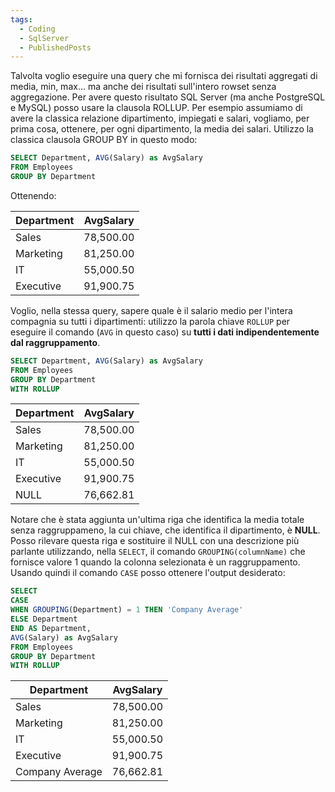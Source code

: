 ```yaml
---
tags:
  - Coding
  - SqlServer
  - PublishedPosts
---
```

Talvolta voglio eseguire una query che mi fornisca dei risultati aggregati di media, min, max... ma anche dei risultati sull'intero rowset senza aggregazione.
Per avere questo risultato SQL Server (ma anche PostgreSQL e MySQL) posso usare la clausola ROLLUP.
Per esempio assumiamo di avere la classica relazione dipartimento, impiegati e salari, vogliamo, per prima cosa, ottenere, per ogni dipartimento, la media dei salari.
Utilizzo la classica clausola GROUP BY in questo modo:
```sql
SELECT Department, AVG(Salary) as AvgSalary
FROM Employees
GROUP BY Department
```
Ottenendo:

| Department | AvgSalary |
|--------|--------|
|Sales|78,500.00|
|Marketing|81,250.00|
|IT|55,000.50|
|Executive|91,900.75|

Voglio, nella stessa query, sapere quale è il salario medio per l'intera compagnia su tutti i dipartimenti: utilizzo la parola chiave `ROLLUP` per eseguire il comando (`AVG` in questo caso) su **tutti i dati indipendentemente dal raggruppamento**.
```sql
SELECT Department, AVG(Salary) as AvgSalary
FROM Employees
GROUP BY Department
WITH ROLLUP
```

| Department | AvgSalary |
|--------|--------|
|Sales|78,500.00|
|Marketing|81,250.00|
|IT|55,000.50|
|Executive|91,900.75|
|NULL|76,662.81|

Notare che è stata aggiunta un'ultima riga che identifica la media totale senza raggruppameno, la cui chiave, che identifica il dipartimento, è **NULL**.
Posso rilevare questa riga e sostituire il NULL con una descrizione più parlante utilizzando, nella `SELECT`, il comando `GROUPING(columnName)` che fornisce valore 1 quando la colonna selezionata è un raggruppamento.
Usando quindi il comando `CASE` posso ottenere l'output desiderato:
```sql
SELECT
CASE
WHEN GROUPING(Department) = 1 THEN 'Company Average'
ELSE Department
END AS Department,
AVG(Salary) as AvgSalary
FROM Employees
GROUP BY Department
WITH ROLLUP
```

| Department | AvgSalary |
|--------|--------|
|Sales|78,500.00|
|Marketing|81,250.00|
|IT|55,000.50|
|Executive|91,900.75|
|Company Average|76,662.81|
